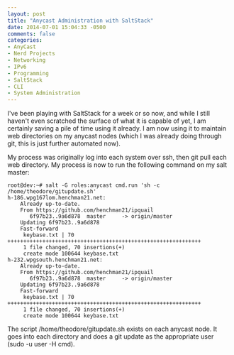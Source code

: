 ```yaml
---
layout: post
title: "Anycast Administration with SaltStack"
date: 2014-07-01 15:04:33 -0500
comments: false
categories: 
- AnyCast
- Nerd Projects
- Networking
- IPv6
- Programming
- SaltStack
- CLI
- System Administration
---
```

I've been playing with SaltStack for a week or so now, and while I still haven't even scratched the surface of what it is capable of yet, I am certainly saving a pile of time using it already. I am now using it to maintain web directories on my anycast nodes (which I was already doing through git, this is just further automated now).

<!--more-->

My process was originally log into each system over ssh, then git pull each web directory. My process is now to run the following command on my salt master:

```text SaltAnyCastGitUpdate.txt
root@dev:~# salt -G roles:anycast cmd.run 'sh -c /home/theodore/gitupdate.sh'
h-186.wpg167lom.henchman21.net:
    Already up-to-date.
    From https://github.com/henchman21/ipquail
       6f97b23..9a6d878  master     -> origin/master
    Updating 6f97b23..9a6d878
    Fast-forward
     keybase.txt | 70 +++++++++++++++++++++++++++++++++++++++++++++++++++++++++++++
     1 file changed, 70 insertions(+)
     create mode 100644 keybase.txt
h-232.wpgsouth.henchman21.net:
    Already up-to-date.
    From https://github.com/henchman21/ipquail
       6f97b23..9a6d878  master     -> origin/master
    Updating 6f97b23..9a6d878
    Fast-forward
     keybase.txt | 70 +++++++++++++++++++++++++++++++++++++++++++++++++++++++++++++
     1 file changed, 70 insertions(+)
     create mode 100644 keybase.txt

```

The script /home/theodore/gitupdate.sh exists on each anycast node. It goes into each directory and does a git update as the appropriate user (sudo -u user -H cmd).

